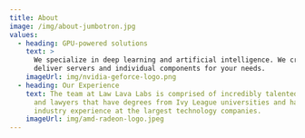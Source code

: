 ```yaml
---
title: About
image: /img/about-jumbotron.jpg
values:
  - heading: GPU-powered solutions
    text: >
      We specialize in deep learning and artificial intelligence. We create and
      deliver servers and individual components for your needs. 
    imageUrl: img/nvidia-geforce-logo.png
  - heading: Our Experience
    text: The team at Law Lava Labs is comprised of incredibly talented engineers
      and lawyers that have degrees from Ivy League universities and have
      industry experience at the largest technology companies.
    imageUrl: img/amd-radeon-logo.jpeg
---
```

